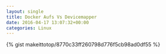 ```yaml
---
layout: single                                                                                                              
title: Docker Aufs Vs Devicemapper                                                                                                                       
date: 2016-04-17 13:07:32+00:00                                                                                                                        
categories: Linux                                                                                                                
---                                                                                                                              
```


{% gist makeittotop/8770c33ff260798d776f5cb98ad0df55 %}                                                                                                           

